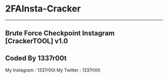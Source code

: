 # 2FAInsta-Cracker

--------------------
Brute Force Checkpoint Instagram [CrackerTOOL] v1.0
---------------
Coded By 1337r00t
--------------

My Instagram : 1337r00t
My Twitter : 1337r00t
